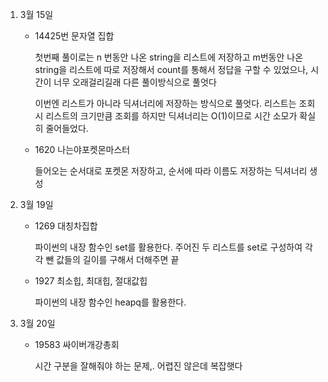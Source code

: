 1. 3월 15일

   - 14425번 문자열 집합

     첫번째 풀이로는 n 번동안 나온 string을 리스트에 저장하고 m번동안 나온 string을 리스트에 따로 저장해서 count를 통해서 정답을 구할 수 있었으나, 시간이 너무 오래걸리길래 다른 풀이방식으로 풀엇다

     이번엔 리스트가 아니라 딕셔너리에 저장하는 방식으로 풀엇다. 리스트는 조회 시 리스트의 크기만큼 조회를 하지만 딕셔너리는 O(1)이므로 시간 소모가 확실히 줄어들었다.

   - 1620 나는야포켓몬마스터
   
     들어오는 순서대로 포켓몬 저장하고, 순서에 따라 이름도 저장하는 딕셔너리 생성
   
2. 3월 19일

   - 1269 대칭차집합

     파이썬의 내장 함수인 set를 활용한다. 주어진 두 리스트를 set로 구성하여 각각 뺀 값들의 길이를 구해서 더해주면 끝

   - 1927 최소힙, 최대힙, 절대값힙

     파이썬의 내장 함수인 heapq를 활용한다.

3. 3월 20일

   - 19583 싸이버개강총회

     시간 구분을 잘해줘야 하는 문제,. 어렵진 않은데 복잡햇다